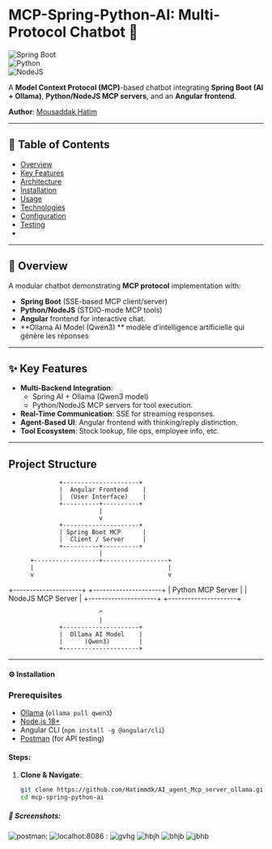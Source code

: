 # MCP-Spring-Python-AI: Multi-Protocol Chatbot 🚀  


![Spring Boot](https://img.shields.io/badge/Spring%20Boot-3.x-brightgreen.svg)    
![Python](https://img.shields.io/badge/Python-3.x-blue.svg)  
![NodeJS](https://img.shields.io/badge/NodeJS-18+-green.svg)  

A **Model Context Protocol (MCP)**-based chatbot integrating **Spring Boot (AI + Ollama)**, **Python/NodeJS MCP servers**, and an **Angular frontend**.  

**Author**: [Mousaddak Hatim](https://github.com/Hatimmdk/AI_agent_Mcp_server_ollama.git)  

---

## 📌 Table of Contents  
- [Overview](#-overview)  
- [Key Features](#-key-features)  
- [Architecture](#-architecture)  
- [Installation](#-installation)  
- [Usage](#-usage)  
- [Technologies](#-technologies)  
- [Configuration](#-configuration)  
- [Testing](#-testing--debugging)  
-

---

## 🌟 Overview  
A modular chatbot demonstrating **MCP protocol** implementation with:  
- **Spring Boot** (SSE-based MCP client/server)  
- **Python/NodeJS** (STDIO-mode MCP tools)  
- **Angular** frontend for interactive chat.
- **Ollama AI Model (Qwen3) ** modèle d’intelligence artificielle qui génère les réponses

---

## ✨ Key Features  
- **Multi-Backend Integration**:  
  - Spring AI + Ollama (Qwen3 model)  
  - Python/NodeJS MCP servers for tool execution.  
- **Real-Time Communication**: SSE for streaming responses.  
- **Agent-Based UI**: Angular frontend with thinking/reply distinction.  
- **Tool Ecosystem**: Stock lookup, file ops, employee info, etc.  

---

##  Project Structure

                  +---------------------+
                  |  Angular Frontend    |
                  |  (User Interface)    |
                  +----------+----------+
                             |
                             v
                  +---------------------+
                  | Spring Boot MCP      |
                  |  Client / Server     |
                  +----------+----------+
                             |
          +------------------+------------------+
          |                                     |
          v                                     v
+---------------------+             +---------------------+
|  Python MCP Server   |             |  NodeJS MCP Server  |
+---------------------+             +---------------------+

                             ^
                             |
                  +---------------------+
                  |  Ollama AI Model    |
                  |      (Qwen3)        |
                  +---------------------+


---

#### ⚙️ Installation

### Prerequisites
- [Ollama](https://ollama.ai/) (`ollama pull qwen3`)
- [Node.js 18+](https://nodejs.org/)
- Angular CLI (`npm install -g @angular/cli`)
- [Postman](https://www.postman.com/) (for API testing)

#### Steps:
1. **Clone & Navigate**:
   ```bash
   git clone https://github.com/Hatimmdk/AI_agent_Mcp_server_ollama.git 
   cd mcp-spring-python-ai
   
##### 📸 Screenshots:
![postman:](ScreenShots/image3.png)
![localhot:8086 :](ScreenShots/im5.jpg)
![gvhg](ScreenShots/im6.jpg)
![hbjh](ScreenShots/im7.jpg)
![bhjb](ScreenShots/im8.jpg)
![jbhb](ScreenShots/image4.png)



